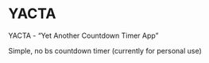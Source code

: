 # YACTA
YACTA - “Yet Another Countdown Timer App”

Simple, no bs countdown timer (currently for personal use)
